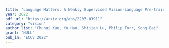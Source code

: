 ```yaml
---
title: "Language Matters: A Weakly Supervised Vision-Language Pre-training Approach for Scene Text Detection and Spotting"
year: 2022
pdf_url: "https://arxiv.org/abs/2203.03911"
category: "vision"
author_list: "Chuhui Xue, Yu Hao, Shijian Lu, Philip Torr, Song Bai"
grant: "NULL"
pub_in: "ECCV 2022"
---
```

